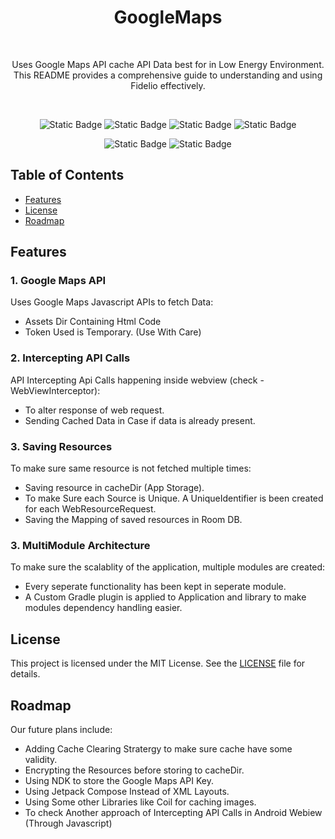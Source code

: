 <h1 align="center">GoogleMaps</h1><br>

<p align="center">
Uses Google Maps API cache API Data best for in Low Energy Environment. This README provides a comprehensive guide to understanding and using Fidelio effectively.
</p><br>

<p align="center">
  <img alt="Static Badge" src="https://img.shields.io/badge/OS-Android-lightgreen?style=for-the-badge&logo=android&logoColor=lightgreen">
  <img alt="Static Badge" src="https://img.shields.io/badge/Language-Kotlin-1DA1F2?style=for-the-badge&logo=kotlin&logoColor=lightgreen">
  <img alt="Static Badge" src="https://img.shields.io/badge/Min%20API%20Level-24-lightgreen?style=for-the-badge&logo=androidstudio&logoColor=lightgreen">
  <img alt="Static Badge" src="https://img.shields.io/badge/License-MIT-1DA1F2?style=for-the-badge&logo=readme&logoColor=1DA1F2">
</p>

<p align="center">
  <img alt="Static Badge" src="https://img.shields.io/badge/Version%20Control-Git-f18e33?style=for-the-badge&logo=github&logoColor=white">
  <img alt="Static Badge" src="https://img.shields.io/badge/Contribution-Welcome-lightgreen?style=for-the-badge&logo=githubactions&logoColor=lightgreen">
</p>

## Table of Contents
- [Features](#features)
- [License](#license)
- [Roadmap](#roadmap)

## Features

### 1. Google Maps API
Uses Google Maps Javascript APIs to fetch Data:
- Assets Dir Containing Html Code
- Token Used is Temporary. (Use With Care)

### 2. Intercepting API Calls
API Intercepting Api Calls happening inside webview (check - WebViewInterceptor):
- To alter response of web request.
- Sending Cached Data in Case if data is already present.

### 3. Saving Resources
To make sure same resource is not fetched multiple times:
- Saving resource in cacheDir (App Storage).
- To make Sure each Source is Unique. A UniqueIdentifier is been created for each WebResourceRequest.
- Saving the Mapping of saved resources in Room DB.

### 3. MultiModule Architecture
To make sure the scalablity of the application, multiple modules are created:
- Every seperate functionality has been kept in seperate module.
- A Custom Gradle plugin is applied to Application and library to make modules dependency handling easier.

## License
This project is licensed under the MIT License. See the [LICENSE](LICENSE) file for details.

## Roadmap
Our future plans include:
- Adding Cache Clearing Stratergy to make sure cache have some validity.
- Encrypting the Resources before storing to cacheDir.
- Using NDK to store the Google Maps API Key.
- Using Jetpack Compose Instead of XML Layouts.
- Using Some other Libraries like Coil for caching images.
- To check Another approach of Intercepting API Calls in Android Webiew (Through Javascript)
